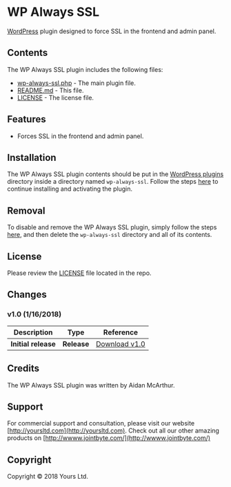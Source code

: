 # WP Always SSL
[WordPress](https://wordpress.org) plugin designed to force SSL in the frontend and admin panel.

## Contents

The WP Always SSL plugin includes the following files:
* [wp-always-ssl.php](wp-always-ssl.php) - The main plugin file.
* [README.md](README.md) - This file.
* [LICENSE](LICENSE) - The license file.

## Features
* Forces SSL in the frontend and admin panel.

## Installation
The WP Always SSL plugin contents should be put in the [WordPress plugins](https://codex.wordpress.org/Writing_a_Plugin#Names.2C_Files.2C_and_Locations) directory inside a directory named `wp-always-ssl`. Follow the steps [here](https://codex.wordpress.org/Managing_Plugins#Manual_Plugin_Installation) to continue installing and activating the plugin.

## Removal
To disable and remove the WP Always SSL plugin, simply follow the steps [here](https://codex.wordpress.org/Managing_Plugins#Uninstalling_Plugins), and then delete the `wp-always-ssl` directory and all of its contents.

## License
Please review the [LICENSE](LICENSE) file located in the repo.

## Changes
### v1.0 (__1/16/2018__)

| Description  | Type | Reference |
| ------------- | ------------- | ------------- |
| **Initial release**  | **Release**  | [Download v1.0](https://github.com/YoursLtd/wp-always-ssl/releases/tag/v1.0) |

## Credits
The WP Always SSL plugin was written by Aidan McArthur.

## Support
For commercial support and consultation, please visit our website [http://yoursltd.com](http://yoursltd.com). Check out all our other amazing products on [http://wwww.jointbyte.com/](http://wwww.jointbyte.com/)

## Copyright
Copyright &copy; 2018 Yours Ltd.
